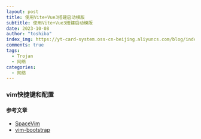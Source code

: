 ```yaml
---
layout: post
title: 使用Vite+Vue3搭建启动模版
subtitle: 使用Vite+Vue3搭建启动模版
date: 2023-10-08
author: "toshiba"
index_img: https://yt-card-system.oss-cn-beijing.aliyuncs.com/blog/index-img/vite.png
comments: true
tags:
  - Trojan
  - 网络
categories:
  - 网络
---
```



### vim快捷键和配置



#### 参考文章
* [SpaceVim](https://github.com/SpaceVim/SpaceVim)
* [vim-bootstrap](http://vim-bootstrap.com/)
